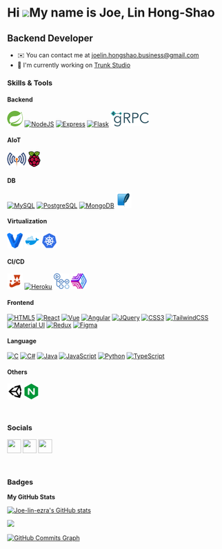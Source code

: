 # Hi ![](https://user-images.githubusercontent.com/18350557/176309783-0785949b-9127-417c-8b55-ab5a4333674e.gif)My name is Joe, Lin Hong-Shao

## **Backend Developer**

- ✉️ You can contact me at [joelin.hongshao.business@gmail.com](mailto:joelin.hongshao.business@gmail.com)
- 🚀 I'm currently working on [Trunk Studio](http://trunk-studio.com/)

### **Skills & Tools**

<p align="left">
  
  #### **Backend**
  <a href="https://spring.io/projects/spring-boot" target="_blank" rel="noreferrer"><img src="./imgs/logos_spring-icon.png" width="36" height="36" alt="spring boot"/></a>
  <a href="https://nodejs.org/en/" target="_blank" rel="noreferrer"><img src="https://raw.githubusercontent.com/danielcranney/readme-generator/main/public/icons/skills/nodejs-colored.svg" width="36" height="36" alt="NodeJS" /></a>
  <a href="https://expressjs.com/" target="_blank" rel="noreferrer"><img src="https://raw.githubusercontent.com/danielcranney/readme-generator/main/public/icons/skills/express-colored.svg" width="36" height="36" alt="Express" /></a>
  <a href="https://flask.palletsprojects.com/en/2.0.x/" target="_blank" rel="noreferrer"><img src="https://raw.githubusercontent.com/danielcranney/readme-generator/main/public/icons/skills/flask-colored.svg" width="36" height="36" alt="Flask" /></a>
  <a href="https://grpc.io/" target="_blank" rel="noreferrer"><img src="./imgs/logos_grpc.png" height="36" alt=""/></a>
  <!-- <a href="#" target="_blank" rel="noreferrer"><img src="" width="36" height="36" alt=""/></a> -->

  #### **AIoT**
  <a href="https://mosquitto.org/" target="_blank" rel="noreferrer"><img src="./imgs/mosquitto.png" height="36" alt="mosquito broker"/></a>
  <a href="https://www.raspberrypi.com/" target="_blank" rel="noreferrer"><img src="./imgs/logos_raspberry-pi.png" height="36" alt="raspberry pi"/></a>
  <!-- <a href="#" target="_blank" rel="noreferrer"><img src="" width="36" height="36" alt=""/></a> -->

  #### **DB**
  <a href="https://www.mysql.com/" target="_blank" rel="noreferrer"><img src="https://raw.githubusercontent.com/danielcranney/readme-generator/main/public/icons/skills/mysql-colored.svg" width="36" height="36" alt="MySQL" /></a>
  <a href="https://www.postgresql.org/" target="_blank" rel="noreferrer"><img src="https://raw.githubusercontent.com/danielcranney/readme-generator/main/public/icons/skills/postgresql-colored.svg" width="36" height="36" alt="PostgreSQL" /></a>
  <a href="https://www.mongodb.com/" target="_blank" rel="noreferrer"><img src="https://raw.githubusercontent.com/danielcranney/readme-generator/main/public/icons/skills/mongodb-colored.svg" width="36" height="36" alt="MongoDB" /></a>
  <a href="https://www.sqlite.org/index.html" target="_blank" rel="noreferrer"><img src="./imgs/vscode-icons_file-type-sqlite.png" width="36" height="36" alt="sqlite"/></a>
  <!-- <a href="#" target="_blank" rel="noreferrer"><img src="" width="36" height="36" alt=""/></a> -->
  
  #### **Virtualization**
  <a href="https://www.vagrantup.com/" target="_blank" rel="noreferrer"><img src="./imgs/logos_vagrant-icon.png" width="36" height="36" alt="vagrant"/></a>
  <a href="https://www.docker.com/" target="_blank" rel="noreferrer"><img src="./imgs/vscode-icons_file-type-docker2.png" width="36" height="36" alt="docker"/></a>
  <a href="https://kubernetes.io/" target="_blank" rel="noreferrer"><img src="./imgs/logos_kubernetes.png" width="36" height="36" alt="kubernetes"/></a>
  <!-- <a href="#" target="_blank" rel="noreferrer"><img src="" width="36" height="36" alt=""/></a> -->

  
  #### **CI/CD**
  <a href="https://jestjs.io/" target="_blank" rel="noreferrer"><img src="./imgs/vscode-icons_file-type-jest.png" width="36" height="36" alt="Jest"/></a>
  <a href="https://www.heroku.com/" target="_blank" rel="noreferrer"><img src="https://raw.githubusercontent.com/danielcranney/readme-generator/main/public/icons/skills/heroku-colored.svg" width="36" height="36" alt="Heroku" /></a>
  <a href="https://github.com/features/actions/" target="_blank" rel="noreferrer"><img src="./imgs/logos_github-actions.png" width="36" height="36" alt="github actions"/></a>
  <a href="https://pm2.keymetrics.io/" target="_blank" rel="noreferrer"><img src="./imgs/pm2-logo-1.png" width="36" height="36" alt="pm2"/></a>
  <!-- <a href="#" target="_blank" rel="noreferrer"><img src="" width="36" height="36" alt=""/></a> -->
  
  #### **Frontend**
  <a href="https://developer.mozilla.org/en-US/docs/Glossary/HTML5" target="_blank" rel="noreferrer"><img src="https://raw.githubusercontent.com/danielcranney/readme-generator/main/public/icons/skills/html5-colored.svg" width="36" height="36" alt="HTML5" /></a>
  <a href="https://reactjs.org/" target="_blank" rel="noreferrer"><img src="https://raw.githubusercontent.com/danielcranney/readme-generator/main/public/icons/skills/react-colored.svg" width="36" height="36" alt="React" /></a>
  <a href="https://vuejs.org/" target="_blank" rel="noreferrer"><img src="https://raw.githubusercontent.com/danielcranney/readme-generator/main/public/icons/skills/vuejs-colored.svg" width="36" height="36" alt="Vue" /></a>
  <a href="https://angular.io/" target="_blank" rel="noreferrer"><img src="https://raw.githubusercontent.com/danielcranney/readme-generator/main/public/icons/skills/angularjs-colored.svg" width="36" height="36" alt="Angular" /></a>
  <a href="https://jquery.com/" target="_blank" rel="noreferrer"><img src="https://raw.githubusercontent.com/danielcranney/readme-generator/main/public/icons/skills/jquery-colored.svg" width="36" height="36" alt="JQuery" /></a>
  <a href="https://www.w3.org/TR/CSS/#css" target="_blank" rel="noreferrer"><img src="https://raw.githubusercontent.com/danielcranney/readme-generator/main/public/icons/skills/css3-colored.svg" width="36" height="36" alt="CSS3" /></a>
  <a href="https://tailwindcss.com/" target="_blank" rel="noreferrer"><img src="https://raw.githubusercontent.com/danielcranney/readme-generator/main/public/icons/skills/tailwindcss-colored.svg" width="36" height="36" alt="TailwindCSS" /></a>
  <a href="https://mui.com/" target="_blank" rel="noreferrer"><img src="https://raw.githubusercontent.com/danielcranney/readme-generator/main/public/icons/skills/materialui-colored.svg" width="36" height="36" alt="Material UI" /></a>
  <a href="https://redux.js.org/" target="_blank" rel="noreferrer"><img src="https://raw.githubusercontent.com/danielcranney/readme-generator/main/public/icons/skills/redux-colored.svg" width="36" height="36" alt="Redux" /></a>
  <a href="https://www.figma.com/" target="_blank" rel="noreferrer"><img src="https://raw.githubusercontent.com/danielcranney/readme-generator/main/public/icons/skills/figma-colored.svg" width="36" height="36" alt="Figma" /></a>
  <!-- <a href="#" target="_blank" rel="noreferrer"><img src="" width="36" height="36" alt=""/></a> -->
  
  #### **Language**
  <a href="https://docs.microsoft.com/en-us/cpp/?view=msvc-170" target="_blank" rel="noreferrer"><img src="https://raw.githubusercontent.com/danielcranney/readme-generator/main/public/icons/skills/c-colored.svg" width="36" height="36" alt="C" /></a>
  <a href="https://docs.microsoft.com/en-us/dotnet/csharp/" target="_blank" rel="noreferrer"><img src="https://raw.githubusercontent.com/danielcranney/readme-generator/main/public/icons/skills/csharp-colored.svg" width="36" height="36" alt="C#" /></a>
  <a href="https://www.oracle.com/java/" target="_blank" rel="noreferrer"><img src="https://raw.githubusercontent.com/danielcranney/readme-generator/main/public/icons/skills/java-colored.svg" width="36" height="36" alt="Java" /></a>
  <a href="https://developer.mozilla.org/en-US/docs/Web/JavaScript" target="_blank" rel="noreferrer"><img src="https://raw.githubusercontent.com/danielcranney/readme-generator/main/public/icons/skills/javascript-colored.svg" width="36" height="36" alt="JavaScript" /></a>
  <a href="https://www.python.org/" target="_blank" rel="noreferrer"><img src="https://raw.githubusercontent.com/danielcranney/readme-generator/main/public/icons/skills/python-colored.svg" width="36" height="36" alt="Python" /></a>
  <a href="https://www.typescriptlang.org/" target="_blank" rel="noreferrer"><img src="https://raw.githubusercontent.com/danielcranney/readme-generator/main/public/icons/skills/typescript-colored.svg" width="36" height="36" alt="TypeScript" /></a>
  <!-- <a href="#" target="_blank" rel="noreferrer"><img src="" width="36" height="36" alt=""/></a> -->

  #### **Others**
  <a href="https://unity.com/" target="_blank" rel="noreferrer"><img src="./imgs/bxl_unity.png" width="36" height="36" alt="unity"/></a>
  <a href="https://www.nginx.com/" target="_blank" rel="noreferrer"><img src="./imgs/logos_nginx.png" height="36" alt="nginx"/></a>
  <!-- <a href="#" target="_blank" rel="noreferrer"><img src="" width="36" height="36" alt=""/></a> -->

</p>
                    
<br />

### **Socials**
                  
<p align="left"> 
  <a href="https://www.github.com/Joe-lin-ezra" target="_blank" rel="noreferrer"><img src="https://raw.githubusercontent.com/danielcranney/readme-generator/main/public/icons/socials/github.svg" width="32" height="32" /></a> 
  <a href="https://www.linkedin.com/in/hong-shao-joe-lin-201878238/" target="_blank" rel="noreferrer"><img src="https://raw.githubusercontent.com/danielcranney/readme-generator/main/public/icons/socials/linkedin.svg" width="32" height="32" /></a> 
  <a href="https://www.stackoverflow.com/users/15440203/joe" target="_blank" rel="noreferrer"><img src="https://raw.githubusercontent.com/danielcranney/readme-generator/main/public/icons/socials/stackoverflow.svg" width="32" height="32" /></a>
</p>

<br />

### **Badges**

<b>My GitHub Stats</b>

<a href="http://www.github.com/Joe-lin-ezra"><img src="https://github-readme-stats.vercel.app/api?username=Joe-lin-ezra&show_icons=true&hide=&count_private=true&title_color=0891b2&text_color=ffffff&icon_color=0891b2&bg_color=1c1917&hide_border=true&show_icons=true" alt="Joe-lin-ezra's GitHub stats" /></a>

<a href="http://www.github.com/Joe-lin-ezra"><img src="https://github-readme-streak-stats.herokuapp.com/?user=Joe-lin-ezra&stroke=ffffff&background=1c1917&ring=0891b2&fire=0891b2&currStreakNum=ffffff&currStreakLabel=0891b2&sideNums=ffffff&sideLabels=ffffff&dates=ffffff&hide_border=true" /></a>

<a href="http://www.github.com/Joe-lin-ezra"><img src="https://activity-graph.herokuapp.com/graph?username=Joe-lin-ezra&bg_color=1c1917&color=ffffff&line=0891b2&point=ffffff&area_color=1c1917&area=true&hide_border=true&custom_title=GitHub%20Commits%20Graph" alt="GitHub Commits Graph" /></a>
